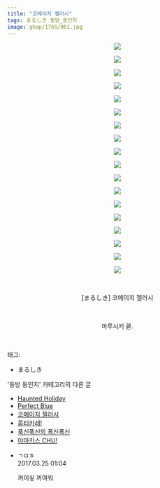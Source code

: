 ```yaml
---
title: "코메이지 젤러시"
tags: まるしき 동방_동인지
image: ghap/1765/001.jpg
---
```

<div class="article">
<p style="text-align: center; clear: none; float: none;"><img src="{{ site.nasurl }}/ghap/1765/001.jpg"/></p>
<p style="text-align: center; clear: none; float: none;"><img src="{{ site.nasurl }}/ghap/1765/002.jpg"/></p>
<p style="text-align: center; clear: none; float: none;"><img src="{{ site.nasurl }}/ghap/1765/003.jpg"/></p>
<p style="text-align: center; clear: none; float: none;"><img src="{{ site.nasurl }}/ghap/1765/004.jpg"/></p>
<p style="text-align: center; clear: none; float: none;"><img src="{{ site.nasurl }}/ghap/1765/005.jpg"/></p>
<p style="text-align: center; clear: none; float: none;"><img src="{{ site.nasurl }}/ghap/1765/006.jpg"/></p>
<p style="text-align: center; clear: none; float: none;"><img src="{{ site.nasurl }}/ghap/1765/007.jpg"/></p>
<p style="text-align: center; clear: none; float: none;"><img src="{{ site.nasurl }}/ghap/1765/008.jpg"/></p>
<p style="text-align: center; clear: none; float: none;"><img src="{{ site.nasurl }}/ghap/1765/009.jpg"/></p>
<p style="text-align: center; clear: none; float: none;"><img src="{{ site.nasurl }}/ghap/1765/010.jpg"/></p>
<p style="text-align: center; clear: none; float: none;"><img src="{{ site.nasurl }}/ghap/1765/011.jpg"/></p>
<p style="text-align: center; clear: none; float: none;"><img src="{{ site.nasurl }}/ghap/1765/012.jpg"/></p>
<p style="text-align: center; clear: none; float: none;"><img src="{{ site.nasurl }}/ghap/1765/013.jpg"/></p>
<p style="text-align: center; clear: none; float: none;"><img src="{{ site.nasurl }}/ghap/1765/014.jpg"/></p>
<p style="text-align: center; clear: none; float: none;"><img src="{{ site.nasurl }}/ghap/1765/015.jpg"/></p>
<p style="text-align: center; clear: none; float: none;"><img src="{{ site.nasurl }}/ghap/1765/016.jpg"/></p>
<p style="text-align: center; clear: none; float: none;"><img src="{{ site.nasurl }}/ghap/1765/017.jpg"/></p>
<p style="text-align: center; clear: none; float: none;"><img src="{{ site.nasurl }}/ghap/1765/018.jpg"/></p>
<p style="text-align: center; clear: none; float: none;"><br/></p>
<p style="text-align: center; clear: none; float: none;">[まるしき] 코메이지 젤러시</p>
<p style="text-align: center; clear: none; float: none;"><br/></p>
<p style="text-align: center; clear: none; float: none;">마루시키 끝.</p>
<p><br/></p>
</div><div class="tagTrail">
<p>태그: </p>
<ul>
<li>まるしき</li>
</ul>
</div><div class="another">
<p>'동방 동인지' 카테고리의 다른 글</p>
<ul>
<li><a href="/2016-08-22-ghap_1767">Haunted Holiday</a></li>
<li><a href="/2016-08-22-ghap_1766">Perfect Blue</a></li>
<li><a href="/2016-08-22-ghap_1765">코메이지 젤러시</a></li>
<li><a href="/2016-08-22-ghap_1764">옵티카레!</a></li>
<li><a href="/2016-08-22-ghap_1762">푹신푹신의 폭신폭신</a></li>
<li><a href="/2016-08-22-ghap_1761">야마키스 CHU!</a></li>
</ul>
</div><div class="cb_module cb_fluid">
<div class="cb_wrt cb_profile">
<div class="comment">
<ul>
<li class="cb_thumb_off" id="comment14948172">
<div class="cb_comment_area">
<div class="cb_info_area">
<div class="cb_section">
<span class="cb_nick_name">ㄱㅁㅎ</span>
</div>
<div class="cb_section">
<span class="cb_date">2017.03.25 01:04 </span>
</div>
</div>
<div class="cb_dsc_comment">
<p class="cb_dsc">
											꺼이싷 꺼여워
										</p>
</div>
</div></li>
</ul>
</div>
</div><!-- commentList close -->
</div>